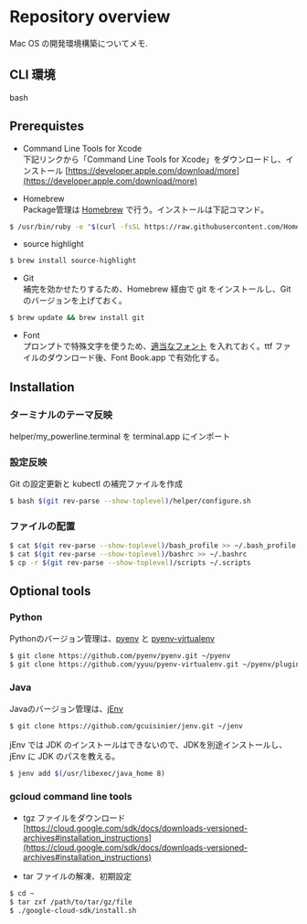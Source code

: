 # Repository overview
Mac OS の開発環境構築についてメモ.

## CLI 環境
bash

## Prerequistes
+ Command Line Tools for Xcode  
下記リンクから「Command Line Tools for Xcode」をダウンロードし、インストール
[https://developer.apple.com/download/more](https://developer.apple.com/download/more)

+ Homebrew  
Package管理は [Homebrew](https://brew.sh/) で行う。インストールは下記コマンド。

```bash
$ /usr/bin/ruby -e "$(curl -fsSL https://raw.githubusercontent.com/Homebrew/install/master/install)"
```

+ source highlight

```bash
$ brew install source-highlight
```

+ Git  
補完を効かせたりするため、Homebrew 経由で git をインストールし、Git のバージョンを上げておく。

```bash
$ brew update && brew install git
```

+ Font  
プロンプトで特殊文字を使うため、[適当なフォント](https://github.com/powerline/fonts/blob/master/DejaVuSansMono/DejaVu%20Sans%20Mono%20for%20Powerline.ttf) を入れておく。ttf ファイルのダウンロード後、Font Book.app で有効化する。

## Installation
### ターミナルのテーマ反映
helper/my_powerline.terminal を terminal.app にインポート

### 設定反映
Git の設定更新と kubectl の補完ファイルを作成

```bash
$ bash $(git rev-parse --show-toplevel)/helper/configure.sh
```

### ファイルの配置

```bash
$ cat $(git rev-parse --show-toplevel)/bash_profile >> ~/.bash_profile
$ cat $(git rev-parse --show-toplevel)/bashrc >> ~/.bashrc
$ cp -r $(git rev-parse --show-toplevel)/scripts ~/.scripts
```

## Optional tools
### Python
Pythonのバージョン管理は、[pyenv](https://github.com/pyenv/pyenv.git) と [pyenv-virtualenv](https://github.com/yyuu/pyenv-virtualenv.git)

```bash
$ git clone https://github.com/pyenv/pyenv.git ~/pyenv
$ git clone https://github.com/yyuu/pyenv-virtualenv.git ~/pyenv/plugins/pyenv-virtualenv
```

### Java
Javaのバージョン管理は、[jEnv](https://www.jenv.be/)

```bash
$ git clone https://github.com/gcuisinier/jenv.git ~/jenv
```

jEnv では JDK のインストールはできないので、JDKを別途インストールし、jEnv に JDK のパスを教える。

```bash
$ jenv add $(/usr/libexec/java_home 8)
```

### gcloud command line tools
+ tgz ファイルをダウンロード
[https://cloud.google.com/sdk/docs/downloads-versioned-archives#installation_instructions](https://cloud.google.com/sdk/docs/downloads-versioned-archives#installation_instructions)

+ tar ファイルの解凍、初期設定

```bash
$ cd ~
$ tar zxf /path/to/tar/gz/file
$ ./google-cloud-sdk/install.sh
```
